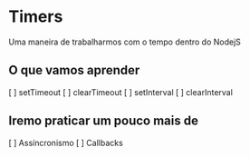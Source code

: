 # Timers

 Uma maneira de trabalharmos com o tempo dentro do NodejS

 ## O que vamos aprender
 [ ] setTimeout
 [ ] clearTimeout
 [ ] setInterval
 [ ] clearInterval

 ## Iremo praticar um pouco mais de 
 [ ] Assíncronismo
 [ ] Callbacks